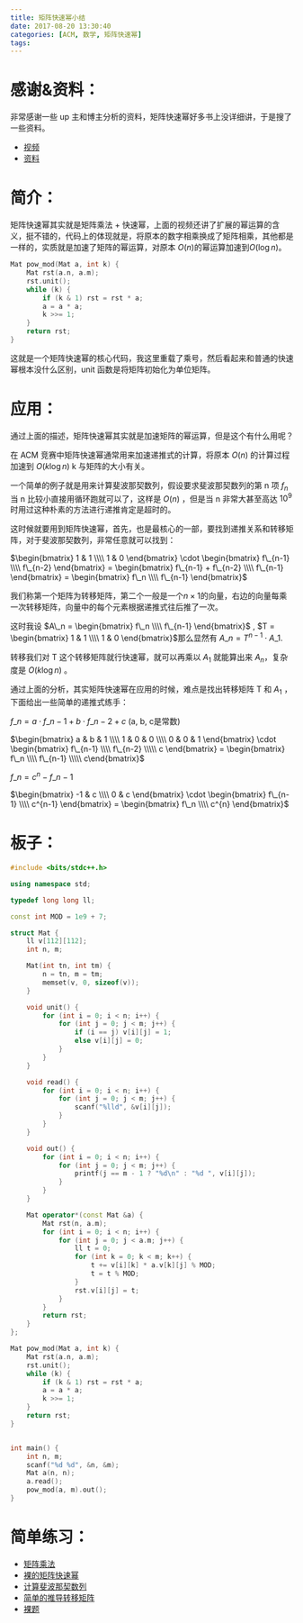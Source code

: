 ```yaml
---
title: 矩阵快速幂小结
date: 2017-08-20 13:30:40
categories: [ACM, 数学, 矩阵快速幂]
tags:
---
```



# 感谢&资料：

非常感谢一些 up 主和博主分析的资料，矩阵快速幂好多书上没详细讲，于是搜了一些资料。

+ [视频](http://blog.csdn.net/wust_zzwh/article/details/52058209)
+ [资料](https://www.bilibili.com/video/av8570006/?from=search&seid=16484167781382671487)



# 简介：

矩阵快速幂其实就是矩阵乘法 + 快速幂，上面的视频还讲了扩展的幂运算的含义，挺不错的，代码上的体现就是，将原本的数字相乘换成了矩阵相乘，其他都是一样的，实质就是加速了矩阵的幂运算，对原本 $O(n)$的幂运算加速到$O(\log n)$。



```cpp
Mat pow_mod(Mat a, int k) {
    Mat rst(a.n, a.m);
    rst.unit();
    while (k) {
        if (k & 1) rst = rst * a;
        a = a * a;
        k >>= 1;
    }
    return rst;
}
```

这就是一个矩阵快速幂的核心代码，我这里重载了乘号，然后看起来和普通的快速幂根本没什么区别，unit 函数是将矩阵初始化为单位矩阵。



# 应用：

通过上面的描述，矩阵快速幂其实就是加速矩阵的幂运算，但是这个有什么用呢？

在 ACM 竞赛中矩阵快速幂通常用来加速递推式的计算，将原本 $O (n)$ 的计算过程加速到 $O(k\log n)$ k 与矩阵的大小有关。

一个简单的例子就是用来计算斐波那契数列，假设要求斐波那契数列的第 n 项 $f_n$ 当 n 比较小直接用循环跑就可以了，这样是 $O(n)$ ，但是当 n 非常大甚至高达 $10^9$ 时用过这种朴素的方法进行递推肯定是超时的。



这时候就要用到矩阵快速幂，首先，也是最核心的一部，要找到递推关系和转移矩阵，对于斐波那契数列，非常任意就可以找到：

$\begin{bmatrix} 1 & 1 \\\\ 1 & 0 \end{bmatrix} \cdot \begin{bmatrix} f\_{n-1} \\\\ f\_{n-2} \end{bmatrix}  = \begin{bmatrix} f\_{n-1} + f\_{n-2} \\\\ f\_{n-1} \end{bmatrix} = \begin{bmatrix} f\_n \\\\ f\_{n-1} \end{bmatrix}$

我们称第一个矩阵为转移矩阵，第二个一般是一个$n \times 1$的向量，右边的向量每乘一次转移矩阵，向量中的每个元素根据递推式往后推了一次。

这时我设 $A\_n = \begin{bmatrix} f\_n \\\\ f\_{n-1} \end{bmatrix}$ , $T =  \begin{bmatrix} 1 & 1 \\\\ 1 & 0 \end{bmatrix}$那么显然有 $A\_n = T^{n-1} \cdot A\_{1}$.

转移我们对 T 这个转移矩阵就行快速幂，就可以再乘以 $A_1$ 就能算出来 $A_n$，复杂度是 $O(k\log n)$ 。



通过上面的分析，其实矩阵快速幂在应用的时候，难点是找出转移矩阵 T 和 $A_1$ ，下面给出一些简单的递推式练手：

$f\_n = a\cdot f\_{n-1} + b\cdot f\_{n-2} + c$ (a, b, c是常数)

$\begin{bmatrix} a & b & 1 \\\\ 1 & 0 & 0 \\\\ 0 & 0 & 1 \end{bmatrix} \cdot \begin{bmatrix} f\_{n-1} \\\\ f\_{n-2} \\\\\ c \end{bmatrix}   = \begin{bmatrix} f\_n \\\\ f\_{n-1} \\\\\ c\end{bmatrix}$



$f\_n = c^n - f\_{n-1}$

$\begin{bmatrix} -1 & c \\\\ 0 & c \end{bmatrix} \cdot \begin{bmatrix} f\_{n-1} \\\\ c^{n-1} \end{bmatrix}  =  \begin{bmatrix} f\_n \\\\ c^{n} \end{bmatrix}$



# 板子：

```cpp
#include <bits/stdc++.h>

using namespace std;

typedef long long ll;

const int MOD = 1e9 + 7;

struct Mat {
    ll v[112][112];
    int n, m;

    Mat(int tn, int tm) {
        n = tn, m = tm;
        memset(v, 0, sizeof(v));
    }

    void unit() {
        for (int i = 0; i < n; i++) {
            for (int j = 0; j < m; j++) {
                if (i == j) v[i][j] = 1;
                else v[i][j] = 0;
            }
        }
    }

    void read() {
        for (int i = 0; i < n; i++) {
            for (int j = 0; j < m; j++) {
                scanf("%lld", &v[i][j]);
            }
        }
    }

    void out() {
        for (int i = 0; i < n; i++) {
            for (int j = 0; j < m; j++) {
                printf(j == m - 1 ? "%d\n" : "%d ", v[i][j]);
            }
        }
    }

    Mat operator*(const Mat &a) {
        Mat rst(n, a.m);
        for (int i = 0; i < n; i++) {
            for (int j = 0; j < a.m; j++) {
                ll t = 0;
                for (int k = 0; k < m; k++) {
                    t += v[i][k] * a.v[k][j] % MOD;
                    t = t % MOD;
                }
                rst.v[i][j] = t;
            }
        }
        return rst;
    }
};

Mat pow_mod(Mat a, int k) {
    Mat rst(a.n, a.m);
    rst.unit();
    while (k) {
        if (k & 1) rst = rst * a;
        a = a * a;
        k >>= 1;
    }
    return rst;
}


int main() {
    int n, m;
    scanf("%d %d", &n, &m);
    Mat a(n, n);
    a.read();
    pow_mod(a, m).out();
}
```





# 简单练习：

+ [矩阵乘法](http://www.51nod.com/onlineJudge/questionCode.html#!problemId=1137)
+ [裸的矩阵快速幂](http://www.51nod.com/onlineJudge/questionCode.html#!problemId=1113)
+ [计算斐波那契数列](http://poj.org/problem?id=3070)
+ [简单的推导转移矩阵](http://acm.hdu.edu.cn/showproblem.PHP?pid=1757)
+ [裸题](http://acm.hdu.edu.cn/showproblem.php?pid=1575)
